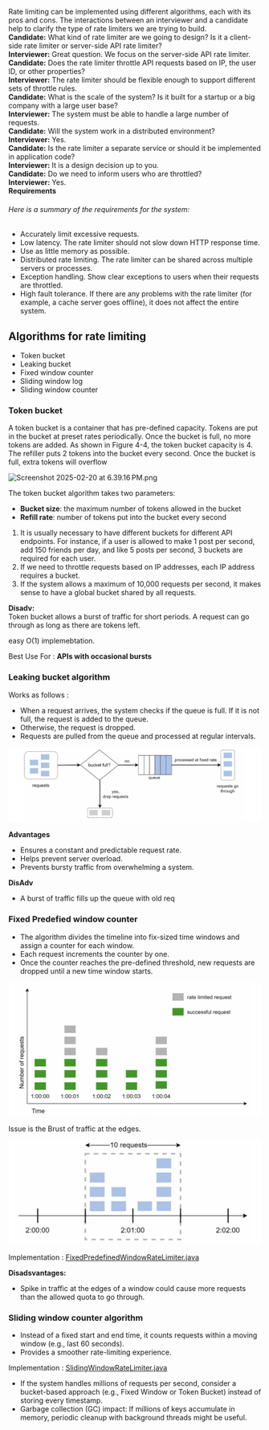 
Rate limiting can be implemented using different algorithms, each with its pros and cons. The
interactions between an interviewer and a candidate help to clarify the type of rate limiters we
are trying to build.</br>
**Candidate:** What kind of rate limiter are we going to design? Is it a client-side rate limiter or
server-side API rate limiter? </br>
**Interviewer:** Great question. We focus on the server-side API rate limiter.</br>
**Candidate:** Does the rate limiter throttle API requests based on IP, the user ID, or other
properties?</br>
**Interviewer:** The rate limiter should be flexible enough to support different sets of throttle
rules.</br>
**Candidate:** What is the scale of the system? Is it built for a startup or a big company with a
large user base? </br>
**Interviewer:** The system must be able to handle a large number of requests. </br>
**Candidate:** Will the system work in a distributed environment? </br>
**Interviewer:** Yes. </br>
**Candidate:** Is the rate limiter a separate service or should it be implemented in application
code? </br>
**Interviewer:** It is a design decision up to you. </br>
**Candidate:** Do we need to inform users who are throttled? </br>
**Interviewer:** Yes. </br>
**Requirements**

###### Here is a summary of the requirements for the system:


* Accurately limit excessive requests. 
* Low latency. The rate limiter should not slow down HTTP response time. 
* Use as little memory as possible. 
* Distributed rate limiting. The rate limiter can be shared across multiple servers or
processes. 
* Exception handling. Show clear exceptions to users when their requests are throttled. 
* High fault tolerance. If there are any problems with the rate limiter (for example, a cache
server goes offline), it does not affect the entire system.



## Algorithms for rate limiting

* Token bucket 
* Leaking bucket 
* Fixed window counter 
* Sliding window log 
* Sliding window counter

### Token bucket

A token bucket is a container that has pre-defined capacity. Tokens are put in the bucket
at preset rates periodically. Once the bucket is full, no more tokens are added. As shown in
Figure 4-4, the token bucket capacity is 4. The refiller puts 2 tokens into the bucket every
second. Once the bucket is full, extra tokens will overflow


![Screenshot 2025-02-20 at 6.39.16 PM.png](Screenshot%202025-02-20%20at%206.39.16%E2%80%AFPM.png)


The token bucket algorithm takes two parameters:
* **Bucket size**: the maximum number of tokens allowed in the bucket 
* **Refill rate**: number of tokens put into the bucket every second

1. It is usually necessary to have different buckets for different API endpoints. For instance,
if a user is allowed to make 1 post per second, add 150 friends per day, and like 5 posts per
second, 3 buckets are required for each user.
2. If we need to throttle requests based on IP addresses, each IP address requires a bucket.
3. If the system allows a maximum of 10,000 requests per second, it makes sense to have a
   global bucket shared by all requests.

**Disadv:** </br>
Token bucket allows a burst of traffic for short periods. A request can go through as long
as there are tokens left.

easy O(1) implemebtation.

Best Use For : **APIs with occasional bursts**

### Leaking bucket algorithm

Works as follows :

* When a request arrives, the system checks if the queue is full. If it is not full, the request
is added to the queue.
* Otherwise, the request is dropped. 
* Requests are pulled from the queue and processed at regular intervals.

![leaky_bucket.png](leaky_bucket.png)

**Advantages**

* Ensures a constant and predictable request rate. 
* Helps prevent server overload. 
* Prevents bursty traffic from overwhelming a system.

**DisAdv**

* A burst of traffic fills up the queue with old req

### Fixed Predefied window counter 


* The algorithm divides the timeline into fix-sized time windows and assign a counter for
each window. 
* Each request increments the counter by one. 
* Once the counter reaches the pre-defined threshold, new requests are dropped until a new
time window starts.

![fixed_window_counter.png](fixed_window_counter.png)

Issue is the Brust of traffic at the edges.

![brust_of_traffic.png](brust_of_traffic.png)

Implementation : [FixedPredefinedWindowRateLimiter.java](..%2Fdsa%2Fsrc%2Fmain%2Fjava%2Fatlassian%2Frate_limiter%2FFixedPredefinedWindowRateLimiter.java)


**Disadsvantages:**

* Spike in traffic at the edges of a window could cause more requests than the allowed
quota to go through.

### Sliding window counter algorithm

* Instead of a fixed start and end time, it counts requests within a moving window (e.g., last 60 seconds).
* Provides a smoother rate-limiting experience.

Implementation : [SlidingWindowRateLimiter.java](..%2Fdsa%2Fsrc%2Fmain%2Fjava%2Fatlassian%2Frate_limiter%2FSlidingWindowRateLimiter.java)

* If the system handles millions of requests per second, consider a bucket-based approach 
(e.g., Fixed Window or Token Bucket) instead of storing every timestamp.
* Garbage collection (GC) impact: If millions of keys accumulate in memory, 
periodic cleanup with background threads might be useful.




